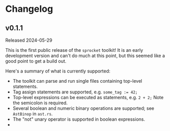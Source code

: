 # Changelog

## v0.1.1

Released 2024-05-29

This is the first public release of the `sprocket` toolkit! It is an early development version and can't do much at this point, but this seemed like a good point to get a build out.

Here's a summary of what is currently supported:

* The toolkit can parse and run single files containing top-level statements.
* Tag assign statements are supported, e.g. `some_tag := 42;`
* Top-level expressions can be executed as statements, e.g. `2 + 2;` Note the semicolon is required.
* Several boolean and numeric binary operations are supported; see `AstBinop` in `ast.rs`.
* The "not" unary operator is supported in boolean expressions.
* 